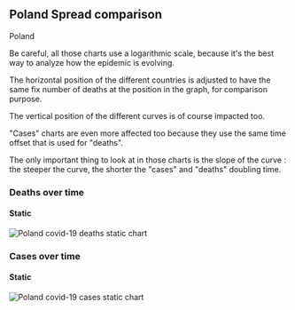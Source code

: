 ## Poland Spread comparison 

Poland



Be careful, all those charts use a logarithmic scale, because it's the best way to analyze how the epidemic is evolving.
 
The horizontal position of the different countries is adjusted to have the same fix number of deaths at the position in the graph, for comparison purpose.

The vertical position of the different curves is of course impacted too.

"Cases" charts are even more affected too because they use the same time offset that is used for "deaths".

The only important thing to look at in those charts is the slope of the curve : the steeper the curve, the shorter the "cases" and "deaths" doubling time.



 
### Deaths over time
 
#### Static
![Poland covid-19 deaths static chart](https://raw.githubusercontent.com/madlag/coronavirus_study/master/notebooks/graphs/2020-03-20/countries/Poland/2020-03-20_Poland_deaths.png "Poland covid-19 deaths static chart")   

 
### Cases over time
 
#### Static
![Poland covid-19 cases static chart](https://raw.githubusercontent.com/madlag/coronavirus_study/master/notebooks/graphs/2020-03-20/countries/Poland/2020-03-20_Poland_deaths.png "Poland covid-19 cases static chart")   

